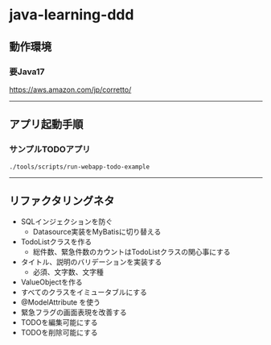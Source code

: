 # java-learning-ddd

## 動作環境

### 要Java17
https://aws.amazon.com/jp/corretto/

---

## アプリ起動手順
### サンプルTODOアプリ
```shell
./tools/scripts/run-webapp-todo-example
```

---

## リファクタリングネタ
- SQLインジェクションを防ぐ
  - Datasource実装をMyBatisに切り替える
- TodoListクラスを作る
  - 総件数、緊急件数のカウントはTodoListクラスの関心事にする
- タイトル、説明のバリデーションを実装する
  - 必須、文字数、文字種
- ValueObjectを作る
- すべてのクラスをイミュータブルにする
- @ModelAttribute を使う
- 緊急フラグの画面表現を改善する
- TODOを編集可能にする
- TODOを削除可能にする